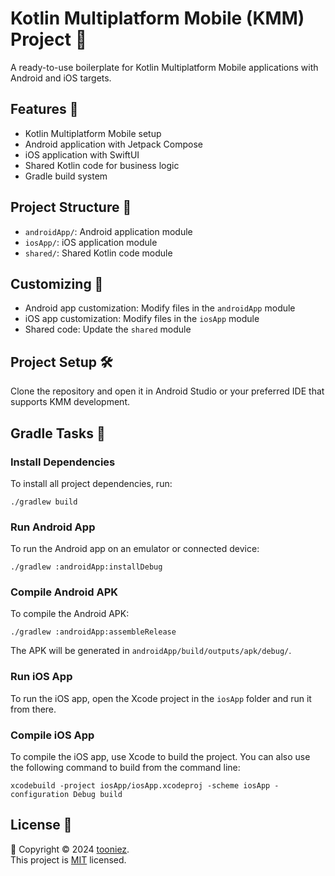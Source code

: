 # Kotlin Multiplatform Mobile (KMM) Project 🚀

A ready-to-use boilerplate for Kotlin Multiplatform Mobile applications with Android and iOS targets.

## Features 🌟

- Kotlin Multiplatform Mobile setup
- Android application with Jetpack Compose
- iOS application with SwiftUI
- Shared Kotlin code for business logic
- Gradle build system

## Project Structure 📁

- `androidApp/`: Android application module
- `iosApp/`: iOS application module
- `shared/`: Shared Kotlin code module

## Customizing 🎨

- Android app customization: Modify files in the `androidApp` module
- iOS app customization: Modify files in the `iosApp` module
- Shared code: Update the `shared` module

## Project Setup 🛠️

Clone the repository and open it in Android Studio or your preferred IDE that supports KMM development.

## Gradle Tasks 🔧

### Install Dependencies

To install all project dependencies, run:

```shell
./gradlew build
```

### Run Android App

To run the Android app on an emulator or connected device:

```shell
./gradlew :androidApp:installDebug
```

### Compile Android APK

To compile the Android APK:

```shell
./gradlew :androidApp:assembleRelease
```

The APK will be generated in `androidApp/build/outputs/apk/debug/`.

### Run iOS App

To run the iOS app, open the Xcode project in the `iosApp` folder and run it from there.

### Compile iOS App

To compile the iOS app, use Xcode to build the project. You can also use the following command to build from the command line:

```shell
xcodebuild -project iosApp/iosApp.xcodeproj -scheme iosApp -configuration Debug build
```

## License 📄

📝 Copyright © 2024 [tooniez](https://github.com/tooniez). <br />
This project is [MIT](https://github.com/tooniez/kotlin-multiplatorm-app/blob/main/LICENSE) licensed.











